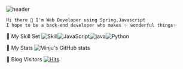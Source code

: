 ![header](https://capsule-render.vercel.app/api?type=shark&color=auto&height=300&section=header&text=MINJU%20HA&fontSize=90)


    Hi there 👋 I'm Web Developer using Spring,Javascript
    I hope to be a back-end developer who makes ✨ wonderful things✨ 


🌱 My Skill Set
![Skill](https://img.shields.io/badge/spring-6DB33F?style=flat-square&logo=Spring&logoColor=white)![JavaScript](https://img.shields.io/badge/JavaScript-F7DF1E?style=flat-square&logo=JavaScript&logoColor=white)![java](https://img.shields.io/badge/Java-007496?style=flat-square&logo=Java&logoColor=white)![Python](https://img.shields.io/badge/Python-3776AB?style=flat-square&logo=Python&logoColor=white)

 🌱 My Stats
 ![Minju's GitHub stats](https://github-readme-stats.vercel.app/api?username=minnju&show_icons=true&theme=radical)
 
 🌱 Blog Visitors
 [![Hits](https://hits.seeyoufarm.com/api/count/incr/badge.svg?url=https%3A%2F%2Fgithub.com%2Fminnju&count_bg=%2379C83D&title_bg=%23555555&icon=&icon_color=%23E7E7E7&title=hits&edge_flat=false)](https://hits.seeyoufarm.com)
 
